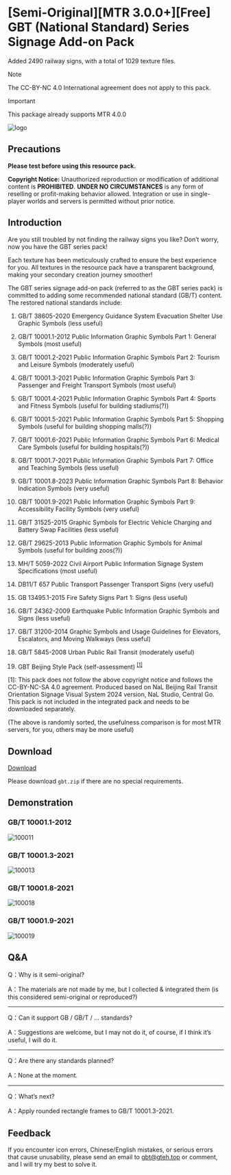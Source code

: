 # \[Semi-Original\]\[MTR 3.0.0+\]\[Free\] GBT (National Standard) Series Signage Add-on Pack

Added 2490 railway signs, with a total of 1029 texture files.

> [!NOTE]
> The CC-BY-NC 4.0 International agreement does not apply to this pack.

> [!IMPORTANT]
> This package already supports MTR 4.0.0

![logo](//drive.gteh.top/f/zPcA/banner.png)

## Precautions

**Please test before using this resource pack.**

**Copyright Notice:** Unauthorized reproduction or modification of additional content is **PROHIBITED**. **UNDER NO CIRCUMSTANCES** is any form of reselling or profit-making behavior allowed. Integration or use in single-player worlds and servers is permitted without prior notice.

## Introduction

Are you still troubled by not finding the railway signs you like? Don’t worry, now you have the GBT series pack!

Each texture has been meticulously crafted to ensure the best experience for you. All textures in the resource pack have a transparent background, making your secondary creation journey smoother!

The GBT series signage add-on pack (referred to as the GBT series pack) is committed to adding some recommended national standard (GB/T) content. The restored national standards include:

1. GB/T 38605-2020 Emergency Guidance System Evacuation Shelter Use Graphic Symbols (less useful)

2. GB/T 10001.1-2012 Public Information Graphic Symbols Part 1: General Symbols (most useful)

3. GB/T 10001.2-2021 Public Information Graphic Symbols Part 2: Tourism and Leisure Symbols (moderately useful)

4. GB/T 10001.3-2021 Public Information Graphic Symbols Part 3: Passenger and Freight Transport Symbols (most useful)

5. GB/T 10001.4-2021 Public Information Graphic Symbols Part 4: Sports and Fitness Symbols (useful for building stadiums(?))

6. GB/T 10001.5-2021 Public Information Graphic Symbols Part 5: Shopping Symbols (useful for building shopping malls(?))

7. GB/T 10001.6-2021 Public Information Graphic Symbols Part 6: Medical Care Symbols (useful for building hospitals(?))

8. GB/T 10001.7-2021 Public Information Graphic Symbols Part 7: Office and Teaching Symbols (less useful)

9. GB/T 10001.8-2023 Public Information Graphic Symbols Part 8: Behavior Indication Symbols (very useful)

10. GB/T 10001.9-2021 Public Information Graphic Symbols Part 9: Accessibility Facility Symbols (very useful)

11. GB/T 31525-2015 Graphic Symbols for Electric Vehicle Charging and Battery Swap Facilities (less useful)

12. GB/T 29625-2013 Public Information Graphic Symbols for Animal Symbols (useful for building zoos(?))

13. MH/T 5059-2022 Civil Airport Public Information Signage System Specifications (most useful)

14. DB11/T 657 Public Transport Passenger Transport Signs (very useful)

15. GB 13495.1-2015 Fire Safety Signs Part 1: Signs (less useful)

16. GB/T 24362-2009 Earthquake Public Information Graphic Symbols and Signs (less useful)

17. GB/T 31200-2014 Graphic Symbols and Usage Guidelines for Elevators, Escalators, and Moving Walkways (less useful)

18. GB/T 5845-2008 Urban Public Rail Transit (moderately useful)

19. GBT Beijing Style Pack (self-assessment) <sup><a href="#ref1">[1]</a></sup>

<p id="ref1">[1]: This pack does not follow the above copyright notice and follows the CC-BY-NC-SA 4.0 agreement. Produced based on NaL Beijing Rail Transit Orientation Signage Visual System 2024 version, NaL Studio, Central Go. This pack is not included in the integrated pack and needs to be downloaded separately.</p>

(The above is randomly sorted, the usefulness comparison is for most MTR servers, for you, others may be more useful)

## Download

[Download](/en/download/main/v1.2-hotfix-1)

Please download `gbt.zip` if there are no special requirements.

## Demonstration

### GB/T 10001.1-2012

![100011](//drive.gteh.top/f/3mH6/gbt1000112012.png)

### GB/T 10001.3-2021

![100013](//drive.gteh.top/f/0ViJ/gbt1000132021.png)

### GB/T 10001.8-2021

![100018](//drive.gteh.top/f/mrTp/gbt1000182021.png)

### GB/T 10001.9-2021

![100019](//drive.gteh.top/f/EJS6/gbt1000192021.png)

## Q&A

Q：Why is it semi-original?

A：The materials are not made by me, but I collected & integrated them (is this considered semi-original or reproduced?)

---

Q：Can it support GB / GB/T / … standards?

A：Suggestions are welcome, but I may not do it, of course, if I think it’s useful, I will do it.

---

Q：Are there any standards planned?

A：None at the moment.

---

Q：What’s next?

A：Apply rounded rectangle frames to GB/T 10001.3-2021.

## Feedback

If you encounter icon errors, Chinese/English mistakes, or serious errors that cause unusability, please send an email to [gbt@gteh.top](mailto:gbt@gteh.top) or comment, and I will try my best to solve it.